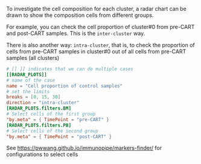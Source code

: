 To investigate the cell composition for each cluster, a radar chart can be drawn to show the composition cells from different groups.

For example, you can check the cell proportion of cluster#0 from pre-CART and post-CART samples. This is the `inter-cluster` way.

There is also another way: `intra-cluster`, that is, to check the proportion of cells from pre-CART samples in cluster#0 out of all cells from pre-CART samples (all clusters)

```toml
# [[ ]] indicates that we can do multiple cases
[[RADAR_PLOTS]]
# name of the case
name = "Cell proportion of control samples"
# set the limits
breaks = [0, 15, 30]
direction = "intra-cluster"
[RADAR_PLOTS.filters.BM]
# Select cells of the first group
"by.meta" = { TimePoint = "pre-CART" }
[RADAR_PLOTS.filters.PB]
# Select cells of the second group
"by.meta" = { TimePoint = "post-CART" }
```

See https://pwwang.github.io/immunopipe/markers-finder/ for configurations to select cells
